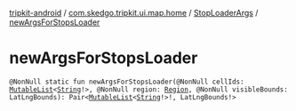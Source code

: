 [tripkit-android](../../index.md) / [com.skedgo.tripkit.ui.map.home](../index.md) / [StopLoaderArgs](index.md) / [newArgsForStopsLoader](./new-args-for-stops-loader.md)

# newArgsForStopsLoader

`@NonNull static fun newArgsForStopsLoader(@NonNull cellIds: `[`MutableList`](https://kotlinlang.org/api/latest/jvm/stdlib/kotlin.collections/-mutable-list/index.html)`<`[`String`](https://kotlinlang.org/api/latest/jvm/stdlib/kotlin/-string/index.html)`!>, @NonNull region: `[`Region`](../../com.skedgo.android.common.model/-region/index.md)`, @NonNull visibleBounds: LatLngBounds): Pair<`[`MutableList`](https://kotlinlang.org/api/latest/jvm/stdlib/kotlin.collections/-mutable-list/index.html)`<`[`String`](https://kotlinlang.org/api/latest/jvm/stdlib/kotlin/-string/index.html)`!>!, LatLngBounds!>`